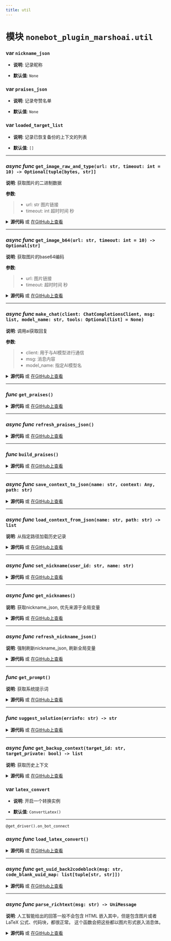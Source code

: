 ```yaml
---
title: util
---
```

# **模块** `nonebot_plugin_marshoai.util`

### var `nickname_json`

- **说明**: 记录昵称

- **默认值**: `None`

### var `praises_json`

- **说明**: 记录夸赞名单

- **默认值**: `None`

### var `loaded_target_list`

- **说明**: 记录已恢复备份的上下文的列表

- **默认值**: `[]`

---
### ***async func*** `get_image_raw_and_type(url: str, timeout: int = 10) -> Optional[tuple[bytes, str]]`

**说明**: 获取图片的二进制数据


**参数**:
> - url: str 图片链接  
> - timeout: int 超时时间 秒  


<details>
<summary> <b>源代码</b> 或 <a href='https://github.com/LiteyukiStudio/nonebot-plugin-marshoai/tree/main/nonebot_plugin_marshoai/util.py#L34' target='_blank'>在GitHub上查看</a></summary>

```python
async def get_image_raw_and_type(url: str, timeout: int=10) -> Optional[tuple[bytes, str]]:
    async with httpx.AsyncClient() as client:
        response = await client.get(url, headers=chromium_headers, timeout=timeout)
        if response.status_code == 200:
            content_type = response.headers.get('Content-Type')
            if not content_type:
                content_type = mimetypes.guess_type(url)[0]
            return (response.content, str(content_type))
        else:
            return None
```
</details>

---
### ***async func*** `get_image_b64(url: str, timeout: int = 10) -> Optional[str]`

**说明**: 获取图片的base64编码


**参数**:
> - url: 图片链接  
> - timeout: 超时时间 秒  


<details>
<summary> <b>源代码</b> 或 <a href='https://github.com/LiteyukiStudio/nonebot-plugin-marshoai/tree/main/nonebot_plugin_marshoai/util.py#L62' target='_blank'>在GitHub上查看</a></summary>

```python
async def get_image_b64(url: str, timeout: int=10) -> Optional[str]:
    if (data_type := (await get_image_raw_and_type(url, timeout))):
        base64_image = base64.b64encode(data_type[0]).decode('utf-8')
        data_url = 'data:{};base64,{}'.format(data_type[1], base64_image)
        return data_url
    else:
        return None
```
</details>

---
### ***async func*** `make_chat(client: ChatCompletionsClient, msg: list, model_name: str, tools: Optional[list] = None)`

**说明**: 调用ai获取回复


**参数**:
> - client: 用于与AI模型进行通信  
> - msg: 消息内容  
> - model_name: 指定AI模型名  


<details>
<summary> <b>源代码</b> 或 <a href='https://github.com/LiteyukiStudio/nonebot-plugin-marshoai/tree/main/nonebot_plugin_marshoai/util.py#L82' target='_blank'>在GitHub上查看</a></summary>

```python
async def make_chat(client: ChatCompletionsClient, msg: list, model_name: str, tools: Optional[list]=None):
    return await client.complete(messages=msg, model=model_name, tools=tools, temperature=config.marshoai_temperature, max_tokens=config.marshoai_max_tokens, top_p=config.marshoai_top_p)
```
</details>

---
### ***func*** `get_praises()`


<details>
<summary> <b>源代码</b> 或 <a href='https://github.com/LiteyukiStudio/nonebot-plugin-marshoai/tree/main/nonebot_plugin_marshoai/util.py#L104' target='_blank'>在GitHub上查看</a></summary>

```python
def get_praises():
    global praises_json
    if praises_json is None:
        praises_file = store.get_plugin_data_file('praises.json')
        if not os.path.exists(praises_file):
            init_data = {'like': [{'name': 'Asankilp', 'advantages': '赋予了Marsho猫娘人格，使用vim与vscode为Marsho写了许多代码，使Marsho更加可爱'}]}
            with open(praises_file, 'w', encoding='utf-8') as f:
                json.dump(init_data, f, ensure_ascii=False, indent=4)
        with open(praises_file, 'r', encoding='utf-8') as f:
            data = json.load(f)
        praises_json = data
    return praises_json
```
</details>

---
### ***async func*** `refresh_praises_json()`


<details>
<summary> <b>源代码</b> 或 <a href='https://github.com/LiteyukiStudio/nonebot-plugin-marshoai/tree/main/nonebot_plugin_marshoai/util.py#L127' target='_blank'>在GitHub上查看</a></summary>

```python
async def refresh_praises_json():
    global praises_json
    praises_file = store.get_plugin_data_file('praises.json')
    if not os.path.exists(praises_file):
        init_data = {'like': [{'name': 'Asankilp', 'advantages': '赋予了Marsho猫娘人格，使用vim与vscode为Marsho写了许多代码，使Marsho更加可爱'}]}
        with open(praises_file, 'w', encoding='utf-8') as f:
            json.dump(init_data, f, ensure_ascii=False, indent=4)
    with open(praises_file, 'r', encoding='utf-8') as f:
        data = json.load(f)
    praises_json = data
```
</details>

---
### ***func*** `build_praises()`


<details>
<summary> <b>源代码</b> 或 <a href='https://github.com/LiteyukiStudio/nonebot-plugin-marshoai/tree/main/nonebot_plugin_marshoai/util.py#L146' target='_blank'>在GitHub上查看</a></summary>

```python
def build_praises():
    praises = get_praises()
    result = ['你喜欢以下几个人物，他们有各自的优点：']
    for item in praises['like']:
        result.append(f'名字：{item['name']}，优点：{item['advantages']}')
    return '\n'.join(result)
```
</details>

---
### ***async func*** `save_context_to_json(name: str, context: Any, path: str)`


<details>
<summary> <b>源代码</b> 或 <a href='https://github.com/LiteyukiStudio/nonebot-plugin-marshoai/tree/main/nonebot_plugin_marshoai/util.py#L154' target='_blank'>在GitHub上查看</a></summary>

```python
async def save_context_to_json(name: str, context: Any, path: str):
    context_dir = store.get_plugin_data_dir() / path
    os.makedirs(context_dir, exist_ok=True)
    file_path = os.path.join(context_dir, f'{name}.json')
    with open(file_path, 'w', encoding='utf-8') as json_file:
        json.dump(context, json_file, ensure_ascii=False, indent=4)
```
</details>

---
### ***async func*** `load_context_from_json(name: str, path: str) -> list`

**说明**: 从指定路径加载历史记录


<details>
<summary> <b>源代码</b> 或 <a href='https://github.com/LiteyukiStudio/nonebot-plugin-marshoai/tree/main/nonebot_plugin_marshoai/util.py#L162' target='_blank'>在GitHub上查看</a></summary>

```python
async def load_context_from_json(name: str, path: str) -> list:
    context_dir = store.get_plugin_data_dir() / path
    os.makedirs(context_dir, exist_ok=True)
    file_path = os.path.join(context_dir, f'{name}.json')
    try:
        with open(file_path, 'r', encoding='utf-8') as json_file:
            return json.load(json_file)
    except FileNotFoundError:
        return []
```
</details>

---
### ***async func*** `set_nickname(user_id: str, name: str)`


<details>
<summary> <b>源代码</b> 或 <a href='https://github.com/LiteyukiStudio/nonebot-plugin-marshoai/tree/main/nonebot_plugin_marshoai/util.py#L174' target='_blank'>在GitHub上查看</a></summary>

```python
async def set_nickname(user_id: str, name: str):
    global nickname_json
    filename = store.get_plugin_data_file('nickname.json')
    if not os.path.exists(filename):
        data = {}
    else:
        with open(filename, 'r', encoding='utf-8') as f:
            data = json.load(f)
    data[user_id] = name
    if name == '' and user_id in data:
        del data[user_id]
    with open(filename, 'w', encoding='utf-8') as f:
        json.dump(data, f, ensure_ascii=False, indent=4)
    nickname_json = data
```
</details>

---
### ***async func*** `get_nicknames()`

**说明**: 获取nickname_json, 优先来源于全局变量


<details>
<summary> <b>源代码</b> 或 <a href='https://github.com/LiteyukiStudio/nonebot-plugin-marshoai/tree/main/nonebot_plugin_marshoai/util.py#L191' target='_blank'>在GitHub上查看</a></summary>

```python
async def get_nicknames():
    global nickname_json
    if nickname_json is None:
        filename = store.get_plugin_data_file('nickname.json')
        try:
            with open(filename, 'r', encoding='utf-8') as f:
                nickname_json = json.load(f)
        except Exception:
            nickname_json = {}
    return nickname_json
```
</details>

---
### ***async func*** `refresh_nickname_json()`

**说明**: 强制刷新nickname_json, 刷新全局变量


<details>
<summary> <b>源代码</b> 或 <a href='https://github.com/LiteyukiStudio/nonebot-plugin-marshoai/tree/main/nonebot_plugin_marshoai/util.py#L204' target='_blank'>在GitHub上查看</a></summary>

```python
async def refresh_nickname_json():
    global nickname_json
    filename = store.get_plugin_data_file('nickname.json')
    try:
        with open(filename, 'r', encoding='utf-8') as f:
            nickname_json = json.load(f)
    except Exception:
        logger.error('Error loading nickname.json')
```
</details>

---
### ***func*** `get_prompt()`

**说明**: 获取系统提示词


<details>
<summary> <b>源代码</b> 或 <a href='https://github.com/LiteyukiStudio/nonebot-plugin-marshoai/tree/main/nonebot_plugin_marshoai/util.py#L216' target='_blank'>在GitHub上查看</a></summary>

```python
def get_prompt():
    prompts = ''
    prompts += config.marshoai_additional_prompt
    if config.marshoai_enable_praises:
        praises_prompt = build_praises()
        prompts += praises_prompt
    marsho_prompt = config.marshoai_prompt
    spell = SystemMessage(content=marsho_prompt + prompts).as_dict()
    return spell
```
</details>

---
### ***func*** `suggest_solution(errinfo: str) -> str`


<details>
<summary> <b>源代码</b> 或 <a href='https://github.com/LiteyukiStudio/nonebot-plugin-marshoai/tree/main/nonebot_plugin_marshoai/util.py#L228' target='_blank'>在GitHub上查看</a></summary>

```python
def suggest_solution(errinfo: str) -> str:
    suggestions = {'content_filter': '消息已被内容过滤器过滤。请调整聊天内容后重试。', 'RateLimitReached': '模型达到调用速率限制。请稍等一段时间或联系Bot管理员。', 'tokens_limit_reached': '请求token达到上限。请重置上下文。', 'content_length_limit': '请求体过大。请重置上下文。', 'unauthorized': '访问token无效。请联系Bot管理员。', 'invalid type: parameter messages.content is of type array but should be of type string.': '聊天请求体包含此模型不支持的数据类型。请重置上下文。', 'At most 1 image(s) may be provided in one request.': '此模型只能在上下文中包含1张图片。如果此前的聊天已经发送过图片，请重置上下文。'}
    for key, suggestion in suggestions.items():
        if key in errinfo:
            return f'\n{suggestion}'
    return ''
```
</details>

---
### ***async func*** `get_backup_context(target_id: str, target_private: bool) -> list`

**说明**: 获取历史上下文


<details>
<summary> <b>源代码</b> 或 <a href='https://github.com/LiteyukiStudio/nonebot-plugin-marshoai/tree/main/nonebot_plugin_marshoai/util.py#L247' target='_blank'>在GitHub上查看</a></summary>

```python
async def get_backup_context(target_id: str, target_private: bool) -> list:
    global loaded_target_list
    if target_private:
        target_uid = f'private_{target_id}'
    else:
        target_uid = f'group_{target_id}'
    if target_uid not in loaded_target_list:
        loaded_target_list.append(target_uid)
        return await load_context_from_json(f'back_up_context_{target_uid}', 'contexts/backup')
    return []
```
</details>

### var `latex_convert`

- **说明**: 开启一个转换实例

- **默认值**: `ConvertLatex()`

---
`@get_driver().on_bot_connect`
### ***async func*** `load_latex_convert()`


<details>
<summary> <b>源代码</b> 或 <a href='https://github.com/LiteyukiStudio/nonebot-plugin-marshoai/tree/main/nonebot_plugin_marshoai/util.py#L285' target='_blank'>在GitHub上查看</a></summary>

```python
@get_driver().on_bot_connect
async def load_latex_convert():
    await latex_convert.load_channel(None)
```
</details>

---
### ***async func*** `get_uuid_back2codeblock(msg: str, code_blank_uuid_map: list[tuple[str, str]])`


<details>
<summary> <b>源代码</b> 或 <a href='https://github.com/LiteyukiStudio/nonebot-plugin-marshoai/tree/main/nonebot_plugin_marshoai/util.py#L288' target='_blank'>在GitHub上查看</a></summary>

```python
async def get_uuid_back2codeblock(msg: str, code_blank_uuid_map: list[tuple[str, str]]):
    for torep, rep in code_blank_uuid_map:
        msg = msg.replace(torep, rep)
    return msg
```
</details>

---
### ***async func*** `parse_richtext(msg: str) -> UniMessage`

**说明**: 人工智能给出的回答一般不会包含 HTML 嵌入其中，但是包含图片或者 LaTeX 公式、代码块，都很正常。
这个函数会把这些都以图片形式嵌入消息体。


<details>
<summary> <b>源代码</b> 或 <a href='https://github.com/LiteyukiStudio/nonebot-plugin-marshoai/tree/main/nonebot_plugin_marshoai/util.py#L297' target='_blank'>在GitHub上查看</a></summary>

```python
async def parse_richtext(msg: str) -> UniMessage:
    if not IMG_LATEX_PATTERN.search(msg):
        return UniMessage(msg)
    result_msg = UniMessage()
    code_blank_uuid_map = [(uuid.uuid4().hex, cbp.group()) for cbp in CODE_BLOCK_PATTERN.finditer(msg)]
    last_tag_index = 0
    for rep, torep in code_blank_uuid_map:
        msg = msg.replace(torep, rep)
    for each_find_tag in IMG_LATEX_PATTERN.finditer(msg):
        tag_found = await get_uuid_back2codeblock(each_find_tag.group(), code_blank_uuid_map)
        result_msg.append(TextMsg(await get_uuid_back2codeblock(msg[last_tag_index:msg.find(tag_found)], code_blank_uuid_map)))
        last_tag_index = msg.find(tag_found) + len(tag_found)
        if each_find_tag.group(1):
            image_description = tag_found[2:tag_found.find(']')]
            image_url = tag_found[tag_found.find('(') + 1:-1]
            if (image_ := (await get_image_raw_and_type(image_url))):
                result_msg.append(ImageMsg(raw=image_[0], mimetype=image_[1], name=image_description + '.png'))
                result_msg.append(TextMsg('（{}）'.format(image_description)))
            else:
                result_msg.append(TextMsg(tag_found))
        elif each_find_tag.group(2):
            latex_exp = await get_uuid_back2codeblock(each_find_tag.group().replace('$', '').replace('\\(', '').replace('\\)', '').replace('\\[', '').replace('\\]', ''), code_blank_uuid_map)
            latex_generate_ok, latex_generate_result = await latex_convert.generate_png(latex_exp, dpi=300, foreground_colour=config.marshoai_main_colour)
            if latex_generate_ok:
                result_msg.append(ImageMsg(raw=latex_generate_result, mimetype='image/png', name='latex.png'))
            else:
                result_msg.append(TextMsg(latex_exp + '（公式解析失败）'))
                if isinstance(latex_generate_result, str):
                    result_msg.append(TextMsg(latex_generate_result))
                else:
                    result_msg.append(ImageMsg(raw=latex_generate_result, mimetype='image/png', name='latex_error.png'))
        else:
            result_msg.append(TextMsg(tag_found + '（未知内容解析失败）'))
    result_msg.append(TextMsg(await get_uuid_back2codeblock(msg[last_tag_index:], code_blank_uuid_map)))
    return result_msg
```
</details>

